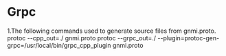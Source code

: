 # Grpc

1.The following commands used to generate source files from gnmi.proto.
protoc --cpp_out=./ gnmi.proto
protoc --grpc_out=./ --plugin=protoc-gen-grpc=/usr/local/bin/grpc_cpp_plugin gnmi.proto
